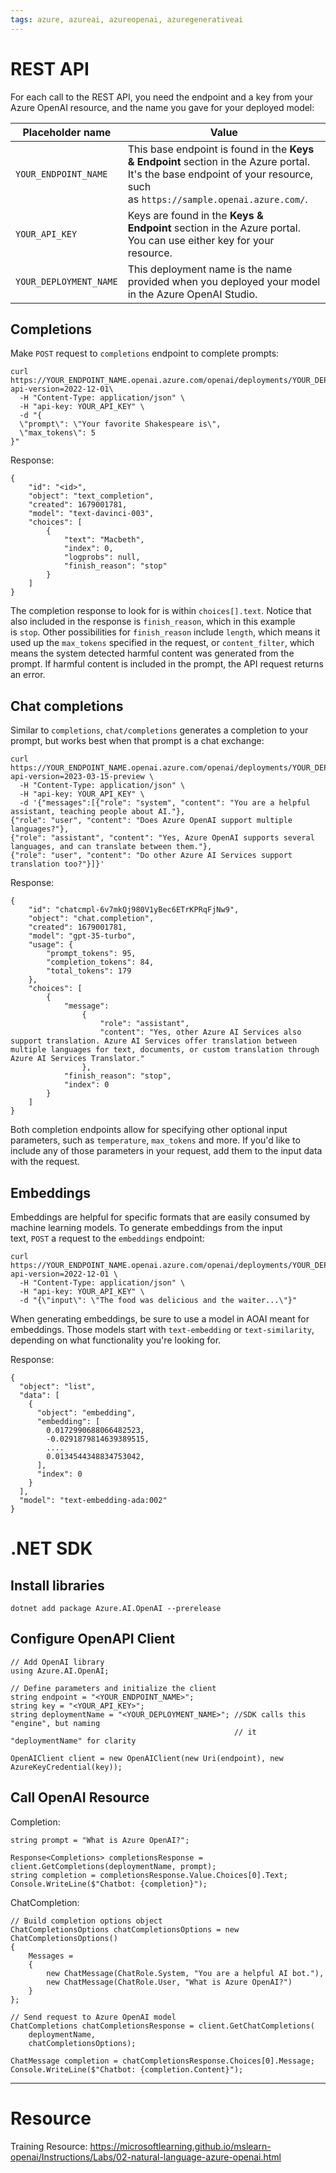 ```yaml
---
tags: azure, azureai, azureopenai, azuregenerativeai
---
```


# REST API

For each call to the REST API, you need the endpoint and a key from your Azure OpenAI resource, and the name you gave for your deployed model:

| Placeholder name       | Value                                                                                                                                                                    |
| ---------------------- | ------------------------------------------------------------------------------------------------------------------------------------------------------------------------ |
| `YOUR_ENDPOINT_NAME`   | This base endpoint is found in the **Keys & Endpoint** section in the Azure portal. It's the base endpoint of your resource, such as `https://sample.openai.azure.com/`. |
| `YOUR_API_KEY`         | Keys are found in the **Keys & Endpoint** section in the Azure portal. You can use either key for your resource.                                                         |
| `YOUR_DEPLOYMENT_NAME` | This deployment name is the name provided when you deployed your model in the Azure OpenAI Studio.                                                                       |

## Completions

Make `POST` request to `completions` endpoint to complete prompts:

```
curl https://YOUR_ENDPOINT_NAME.openai.azure.com/openai/deployments/YOUR_DEPLOYMENT_NAME/completions?api-version=2022-12-01\
  -H "Content-Type: application/json" \
  -H "api-key: YOUR_API_KEY" \
  -d "{
  \"prompt\": \"Your favorite Shakespeare is\",
  \"max_tokens\": 5
}"
```

Response:

```
{
    "id": "<id>",
    "object": "text_completion",
    "created": 1679001781,
    "model": "text-davinci-003",
    "choices": [
        {
            "text": "Macbeth",
            "index": 0,
            "logprobs": null,
            "finish_reason": "stop"
        }
    ]
}
```

The completion response to look for is within `choices[].text`. Notice that also included in the response is `finish_reason`, which in this example is `stop`. Other possibilities for `finish_reason` include `length`, which means it used up the `max_tokens` specified in the request, or `content_filter`, which means the system detected harmful content was generated from the prompt. If harmful content is included in the prompt, the API request returns an error.

## Chat completions

Similar to `completions`, `chat/completions` generates a completion to your prompt, but works best when that prompt is a chat exchange:

```
curl https://YOUR_ENDPOINT_NAME.openai.azure.com/openai/deployments/YOUR_DEPLOYMENT_NAME/chat/completions?api-version=2023-03-15-preview \
  -H "Content-Type: application/json" \
  -H "api-key: YOUR_API_KEY" \
  -d '{"messages":[{"role": "system", "content": "You are a helpful assistant, teaching people about AI."},
{"role": "user", "content": "Does Azure OpenAI support multiple languages?"},
{"role": "assistant", "content": "Yes, Azure OpenAI supports several languages, and can translate between them."},
{"role": "user", "content": "Do other Azure AI Services support translation too?"}]}'
```

Response:

```
{
    "id": "chatcmpl-6v7mkQj980V1yBec6ETrKPRqFjNw9",
    "object": "chat.completion",
    "created": 1679001781,
    "model": "gpt-35-turbo",
    "usage": {
        "prompt_tokens": 95,
        "completion_tokens": 84,
        "total_tokens": 179
    },
    "choices": [
        {
            "message":
                {
                    "role": "assistant",
                    "content": "Yes, other Azure AI Services also support translation. Azure AI Services offer translation between multiple languages for text, documents, or custom translation through Azure AI Services Translator."
                },
            "finish_reason": "stop",
            "index": 0
        }
    ]
}
```

Both completion endpoints allow for specifying other optional input parameters, such as `temperature`, `max_tokens` and more. If you'd like to include any of those parameters in your request, add them to the input data with the request.

## Embeddings

Embeddings are helpful for specific formats that are easily consumed by machine learning models. To generate embeddings from the input text, `POST` a request to the `embeddings` endpoint:

```
curl https://YOUR_ENDPOINT_NAME.openai.azure.com/openai/deployments/YOUR_DEPLOYMENT_NAME/embeddings?api-version=2022-12-01 \
  -H "Content-Type: application/json" \
  -H "api-key: YOUR_API_KEY" \
  -d "{\"input\": \"The food was delicious and the waiter...\"}"
```

When generating embeddings, be sure to use a model in AOAI meant for embeddings. Those models start with `text-embedding` or `text-similarity`, depending on what functionality you're looking for.

Response:

```
{
  "object": "list",
  "data": [
    {
      "object": "embedding",
      "embedding": [
        0.0172990688066482523,
        -0.0291879814639389515,
        ....
        0.0134544348834753042,
      ],
      "index": 0
    }
  ],
  "model": "text-embedding-ada:002"
}
```

# .NET SDK

## Install libraries

`dotnet add package Azure.AI.OpenAI --prerelease`

## Configure OpenAPI Client

```
// Add OpenAI library
using Azure.AI.OpenAI;

// Define parameters and initialize the client
string endpoint = "<YOUR_ENDPOINT_NAME>";
string key = "<YOUR_API_KEY>";
string deploymentName = "<YOUR_DEPLOYMENT_NAME>"; //SDK calls this "engine", but naming
                                                  // it "deploymentName" for clarity

OpenAIClient client = new OpenAIClient(new Uri(endpoint), new AzureKeyCredential(key));
```

## Call OpenAI Resource

Completion:

```
string prompt = "What is Azure OpenAI?";

Response<Completions> completionsResponse = client.GetCompletions(deploymentName, prompt);
string completion = completionsResponse.Value.Choices[0].Text;
Console.WriteLine($"Chatbot: {completion}");
```

ChatCompletion:

```
// Build completion options object
ChatCompletionsOptions chatCompletionsOptions = new ChatCompletionsOptions()
{
    Messages =
    {
        new ChatMessage(ChatRole.System, "You are a helpful AI bot."),
        new ChatMessage(ChatRole.User, "What is Azure OpenAI?")
    }
};

// Send request to Azure OpenAI model
ChatCompletions chatCompletionsResponse = client.GetChatCompletions(
    deploymentName,
    chatCompletionsOptions);

ChatMessage completion = chatCompletionsResponse.Choices[0].Message;
Console.WriteLine($"Chatbot: {completion.Content}");
```

---

# Resource

Training Resource: https://microsoftlearning.github.io/mslearn-openai/Instructions/Labs/02-natural-language-azure-openai.html
